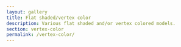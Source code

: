 ```yaml
---
layout: gallery
title: Flat shaded/vertex color
description: Various flat shaded and/or vertex colored models.
section: vertex-color
permalink: /vertex-color/
---
```

